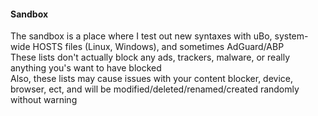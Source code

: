 #### Sandbox
The sandbox is a place where I test out new syntaxes with uBo, system-wide HOSTS files (Linux, Windows), and sometimes AdGuard/ABP<br>
These lists don't actually block any ads, trackers, malware, or really anything you's want to have blocked<br>
Also, these lists may cause issues with your content blocker, device, browser, ect, and will be modified/deleted/renamed/created randomly without warning
